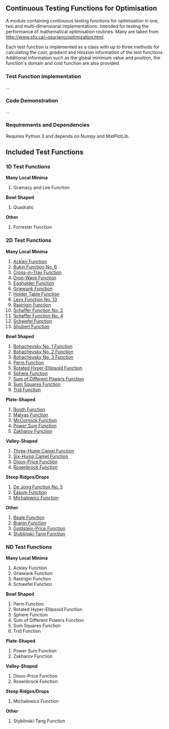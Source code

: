 ## Continuous Testing Functions for Optimisation

A module containing continuous testing functions for optimisation in one, two and multi-dimensional implementations. Intended for testing the performance of mathematical optimisation routines. Many are taken from http://www.sfu.ca/~ssurjano/optimization.html.

Each test function is implemented as a class with up to three methods for calculating the *cost*, *gradient* and *Hessian* information of the test functions. Additional information such as the global minimum value and position, the function's domain and cost function are also provided.


### Test Function Implementation

...


### Code Demonstration

...


### Requirements and Dependencies

Requires Python 3 and depends on Numpy and MatPlotLib.


## Included Test Functions

### 1D Test Functions

**Many Local Minima**

  1. Gramacy and Lee Function


**Bowl Shaped**

  1. Quadratic
  

**Other**

  1. Forrester Function


### 2D Test Functions

**Many Local Minima**

  1. [Ackley Function](/examples/functions2d/images/ackley.png)
  1. [Bukin Function No. 6](/examples/functions2d/images/bukin_6.png)
  1. [Cross-in-Tray Function](/examples/functions2d/images/cross_in_tray.png)
  1. [Drop-Wave Function](/examples/functions2d/images/drop_wave.png)
  1. [Eggholder Function](/examples/functions2d/images/eggholder.png)
  1. [Griewank Function](/examples/functions2d/images/griewank.png)
  1. [Holder Table Function](/examples/functions2d/images/holder_table.png)
  1. [Levy Function No. 13](/examples/functions2d/images/levy_13.png)
  1. [Rastrigin Function](/examples/functions2d/images/rastrigin.png)
  1. [Schaffer Function No. 2](/examples/functions2d/images/schaffer_2.png)
  1. [Schaffer Function No. 4](/examples/functions2d/images/schaffer_4.png)
  1. [Schwefel Function](/examples/functions2d/images/schwefel.png)
  1. [Shubert Function](/examples/functions2d/images/shubert.png)


**Bowl Shaped**

  1. [Bohachevsky No. 1 Function](/examples/functions2d/images/bohachevsky_1.png)
  1. [Bohachevsky No. 2 Function](/examples/functions2d/images/bohachevsky_2.png)
  1. [Bohachevsky No. 3 Function](/examples/functions2d/images/bohachevsky_3.png)
  1. [Perm Function](/examples/functions2d/images/perm.png)
  1. [Rotated Hyper-Ellipsoid Function](/examples/functions2d/images/rotated_hyper_ellipsoid.png)
  1. [Sphere Function](/examples/functions2d/images/sphere.png)
  1. [Sum of Different Powers Function](/examples/functions2d/images/sum_of_different_powers.png)
  1. [Sum Squares Function](/examples/functions2d/images/sum_squares.png)
  1. [Trid Function](/examples/functions2d/images/trid.png)


**Plate-Shaped**

  1. [Booth Function](/examples/functions2d/images/booth.png)
  1. [Matyas Function](/examples/functions2d/images/matyas.png)
  1. [McCormick Function](/examples/functions2d/images/mccormick.png)
  1. [Power Sum Function](/examples/functions2d/images/power_sum.png)
  1. [Zakharov Function](/examples/functions2d/images/zakharov.png)


**Valley-Shaped**

  1. [Three-Hump Camel Function](/examples/functions2d/images/three_hump_camel.png)
  1. [Six-Hump Camel Function](/examples/functions2d/images/six_hump_camel.png)
  1. [Dixon-Price Function](/examples/functions2d/images/dixon_price.png)
  1. [Rosenbrock Function](/examples/functions2d/images/rosenbrock.png)


**Steep Ridges/Drops**

  1. [De Jong Function No. 5](/examples/functions2d/images/de_jong_5.png)
  1. [Easom Function](/examples/functions2d/images/easom.png)
  1. [Michalewicz Function](/examples/functions2d/images/michalewicz.png)


**Other**

  1. [Beale Function](/examples/functions2d/images/beale.png)
  1. [Branin Function](/examples/functions2d/images/branin.png)
  1. [Goldstein-Price Function](/examples/functions2d/images/goldstein_price.png)
  1. [Styblinski-Tang Function](/examples/functions2d/images/styblinski_tang.png)


### ND Test Functions

**Many Local Minima**

  1. Ackley Function
  1. Griewank Function
  1. Rastrigin Function
  1. Schwefel Function


**Bowl Shaped**

  1. Perm Function
  1. Rotated Hyper-Ellipsoid Function
  1. Sphere Function
  1. Sum of Different Powers Function
  1. Sum Squares Function
  1. Trid Function


**Plate-Shaped**

  1. Power Sum Function
  1. Zakharov Function


**Valley-Shaped**

  1. Dixon-Price Function
  1. Rosenbrock Function


**Steep Ridges/Drops**

  1. Michalewicz Function


**Other**

  1. Styblinski-Tang Function




